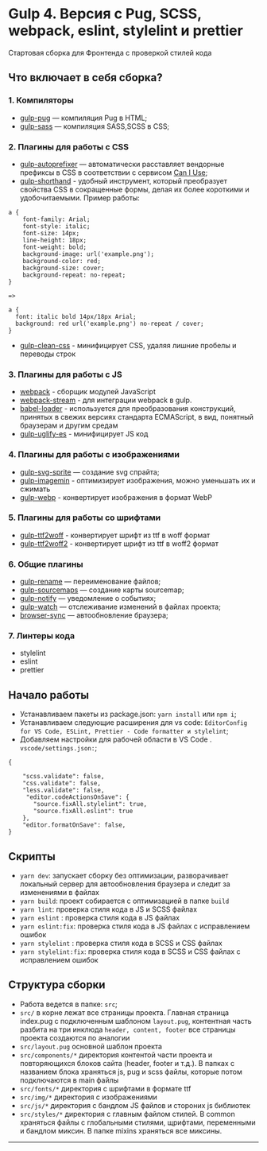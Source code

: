 # Gulp 4. Версия с Pug, SCSS, webpack, eslint, stylelint и prettier

Стартовая сборка для Фронтенда c проверкой стилей кода

## Что включает в себя сборка?
### 1. Компиляторы
* [gulp-pug](https://www.npmjs.com/package/gulp-pug) — компиляция Pug в HTML;
* [gulp-sass](https://www.npmjs.com/package/gulp-sass) — компиляция SASS,SCSS в CSS;
### 2. Плагины для работы с CSS
* [gulp-autoprefixer](https://www.npmjs.com/package/gulp-autoprefixer) — автоматически расставляет вендорные префиксы в CSS в соответствии с сервисом [Can I Use](https://caniuse.com/);
* [gulp-shorthand](https://www.npmjs.com/package/gulp-shorthand) - удобный инструмент, который преобразует свойства CSS в сокращенные формы, делая их более короткими и удобочитаемыми. Пример работы:

```
a {
    font-family: Arial;
    font-style: italic;
    font-size: 14px;
    line-height: 18px; 
    font-weight: bold;
    background-image: url('example.png');
    background-color: red;
    background-size: cover;
    background-repeat: no-repeat;
}

=>

a {
  font: italic bold 14px/18px Arial;
  background: red url('example.png') no-repeat / cover;
}
```
* [gulp-clean-css](https://www.npmjs.com/package/gulp-clean-css) - минифицирует CSS, удаляя лишние пробелы и переводы строк
### 3. Плагины для работы с JS
* [webpack](https://webpack.js.org/) - сборщик модулей JavaScript
* [webpack-stream](https://www.npmjs.com/package/webpack-stream) - для интеграции webpack в gulp.
* [babel-loader](https://www.npmjs.com/package/babel-loader) - используется для преобразования конструкций, принятых в свежих версиях стандарта ECMAScript, в вид, понятный браузерам и другим средам
* [gulp-uglify-es](https://www.npmjs.com/package/gulp-uglify-es) - минифицирует JS код
### 4. Плагины для работы с изображениями
* [gulp-svg-sprite](https://www.npmjs.com/package/gulp-svg-sprite) — создание svg спрайта;
* [gulp-imagemin](https://www.npmjs.com/package/gulp-imagemin) -  оптимизирует изображения, можно уменьшать их и сжимать
* [gulp-webp](https://www.npmjs.com/package/gulp-webp) - конвертирует изображения в формат WebP
### 5. Плагины для работы со шрифтами
* [gulp-ttf2woff](https://www.npmjs.com/package/gulp-ttf2woff) - конвертирует шрифт из ttf в woff формат
* [gulp-ttf2woff2](https://www.npmjs.com/package/gulp-ttf2woff2) - конвертирует шрифт из ttf в woff2 формат
### 6. Общие плагины
* [gulp-rename](https://www.npmjs.com/package/gulp-rename) — переименование файлов;
* [gulp-sourcemaps](https://www.npmjs.com/package/gulp-sourcemaps) — создание карты sourcemap;
* [gulp-notify](https://www.npmjs.com/package/gulp-notify) — уведомление о событиях;
* [gulp-watch](https://www.npmjs.com/package/gulp-watch) — отслеживание изменений в файлах проекта;
* [browser-sync](https://browsersync.io/docs/gulp) — автообновление браузера;
### 7. Линтеры кода
* stylelint
* eslint 
* prettier
 

## Начало работы

* Устанавливаем пакеты из package.json: ```yarn install``` или  ```npm i```;
* Устанавливаем следующие расширения для vs code: ```EditorConfig for VS Code, ESLint, Prettier - Code formatter и stylelint```;
* Добавляем настройки для рабочей области в VS Code . ```vscode/settings.json:```;
```
{

    "scss.validate": false,
    "css.validate": false,
    "less.validate": false,
     "editor.codeActionsOnSave": {
       "source.fixAll.stylelint": true,
       "source.fixAll.eslint": true
    },
    "editor.formatOnSave": false,
}
```

## Скрипты
* ```yarn dev```: запускает сборку без оптимизации, разворачивает локальный сервер для автообновления браузера и следит за изменениями в файлах 
* ```yarn build```: проект собирается c оптимизацией в папке ```build```
* ```yarn lint```: проверка стиля кода в JS и SCSS файлах 
* ```yarn eslint``` : проверка стиля кода в JS файлах 
* ```yarn eslint:fix```: проверка стиля кода в JS файлах c исправлением ошибок
* ```yarn stylelint```  : проверка стиля кода в SCSS и CSS файлах 
* ```yarn stylelint:fix```: проверка стиля кода в SCSS и CSS файлах c исправлением ошибок

## Структура сборки
* Работа ведется в папке: ```src```;
*  ```src/``` в корне лежат все страницы проекта. Главная страница index.pug с подключенным шаблоном ```layout.pug```, контентная часть разбита на три инклюда ```header, content, footer``` все страницы проекта создаются по аналогии
*  ```src/layout.pug``` основной шаблон проекта
*  ```src/components/*``` директория контентой части проекта и повторяющихся блоков сайта (header, footer и т.д.). В папках с названием блока храняться js, pug и scss файлы, которые потом подключаются в main файлы
*  ```src/fonts/*``` директория c шрифтами в формате ttf
*  ```src/img/*``` директория c изображениями
*  ```src/js/*``` директория c бандлом JS файлов и стороних js библиотек
*  ```src/styles/*``` директория c главным файлом стилей. В common храняться файлы с глобальными стилями, щрифтами, переменными и бандлом миксин. В папке mixins храняться все миксины. 

***
